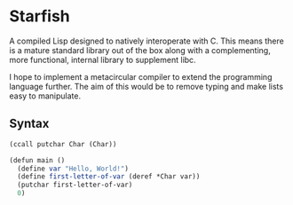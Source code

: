 # Starfish

A compiled Lisp designed to natively interoperate with C. This means there is a mature standard library out of the box along with a complementing, more functional, internal library to supplement libc.

I hope to implement a metacircular compiler to extend the programming language further. The aim of this would be to remove typing and make lists easy to manipulate.

## Syntax
```scheme
(ccall putchar Char (Char))

(defun main ()
  (define var "Hello, World!")
  (define first-letter-of-var (deref *Char var))
  (putchar first-letter-of-var)
  0)
```
